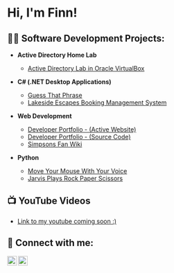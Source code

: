 <h1>Hi, I'm Finn!</h1>

<h2>👨‍💻 Software Development Projects:</h2>

- <b>Active Directory Home Lab</b>
  - [Active Directory Lab in Oracle VirtualBox](https://github.com/Finn-3-6-0/Active-Directory)

- <b>C# (.NET Desktop Applications)</b>
  - [Guess That Phrase](https://github.com/Finn-3-6-0/GuessThatPhrase)
  - [Lakeside Escapes Booking Management System](https://github.com/Finn-3-6-0/Lakeside-Escapes-Booking-System)

 - <b>Web Development</b>
   - [Developer Portfolio - (Active Website)](https://finn-3-6-0.github.io/Developer-Portfolio/)
   - [Developer Portfolio - (Source Code)](https://github.com/Finn-3-6-0/Developer-Portfolio)
   - [Simpsons Fan Wiki](https://github.com/Finn-3-6-0/Simpsons-Fandom)




- <b>Python</b>
  - [Move Your Mouse With Your Voice](https://github.com/Finn-3-6-0/Move-Mouse-With-Voice)
  - [Jarvis Plays Rock Paper Scissors](https://github.com/Finn-3-6-0/Jarvis-Plays-RPS)
 
  
<h2>📺 YouTube Videos</h2>

- [Link to my youtube coming soon :)](https://www.youtube.com/@Caf%C3%A9-404)


<h2> 🤳 Connect with me:</h2>

[<img align="left" alt="JoshMadakor | YouTube" width="22px" src="https://cdn.jsdelivr.net/npm/simple-icons@v3/icons/youtube.svg" />][youtube]
[<img align="left" alt="JoshMadakor | LinkedIn" width="22px" src="https://cdn.jsdelivr.net/npm/simple-icons@v3/icons/linkedin.svg" />][linkedin]

[youtube]: https://www.youtube.com
[linkedin]: https://www.linkedin.com/in/finn-sinclair-b79b82355

